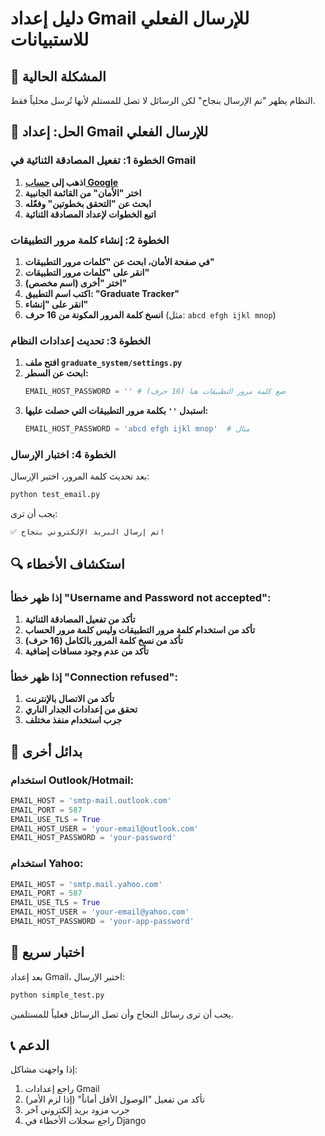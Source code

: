 # دليل إعداد Gmail للإرسال الفعلي للاستبيانات

## 🚨 المشكلة الحالية
النظام يظهر "تم الإرسال بنجاح" لكن الرسائل لا تصل للمستلم لأنها تُرسل محلياً فقط.

## 🔧 الحل: إعداد Gmail للإرسال الفعلي

### الخطوة 1: تفعيل المصادقة الثنائية في Gmail

1. **اذهب إلى [حساب Google](https://myaccount.google.com/)**
2. **اختر "الأمان" من القائمة الجانبية**
3. **ابحث عن "التحقق بخطوتين" وفعّله**
4. **اتبع الخطوات لإعداد المصادقة الثنائية**

### الخطوة 2: إنشاء كلمة مرور التطبيقات

1. **في صفحة الأمان، ابحث عن "كلمات مرور التطبيقات"**
2. **انقر على "كلمات مرور التطبيقات"**
3. **اختر "أخرى (اسم مخصص)"**
4. **اكتب اسم التطبيق: "Graduate Tracker"**
5. **انقر على "إنشاء"**
6. **انسخ كلمة المرور المكونة من 16 حرف** (مثل: `abcd efgh ijkl mnop`)

### الخطوة 3: تحديث إعدادات النظام

1. **افتح ملف `graduate_system/settings.py`**
2. **ابحث عن السطر:**
   ```python
   EMAIL_HOST_PASSWORD = '' # ضع كلمة مرور التطبيقات هنا (16 حرف)
   ```
3. **استبدل `''` بكلمة مرور التطبيقات التي حصلت عليها:**
   ```python
   EMAIL_HOST_PASSWORD = 'abcd efgh ijkl mnop'  # مثال
   ```

### الخطوة 4: اختبار الإرسال

بعد تحديث كلمة المرور، اختبر الإرسال:

```bash
python test_email.py
```

يجب أن ترى:
```
✅ تم إرسال البريد الإلكتروني بنجاح!
```

## 🔍 استكشاف الأخطاء

### إذا ظهر خطأ "Username and Password not accepted":

1. **تأكد من تفعيل المصادقة الثنائية**
2. **تأكد من استخدام كلمة مرور التطبيقات وليس كلمة مرور الحساب**
3. **تأكد من نسخ كلمة المرور بالكامل (16 حرف)**
4. **تأكد من عدم وجود مسافات إضافية**

### إذا ظهر خطأ "Connection refused":

1. **تأكد من الاتصال بالإنترنت**
2. **تحقق من إعدادات الجدار الناري**
3. **جرب استخدام منفذ مختلف**

## 📧 بدائل أخرى

### استخدام Outlook/Hotmail:
```python
EMAIL_HOST = 'smtp-mail.outlook.com'
EMAIL_PORT = 587
EMAIL_USE_TLS = True
EMAIL_HOST_USER = 'your-email@outlook.com'
EMAIL_HOST_PASSWORD = 'your-password'
```

### استخدام Yahoo:
```python
EMAIL_HOST = 'smtp.mail.yahoo.com'
EMAIL_PORT = 587
EMAIL_USE_TLS = True
EMAIL_HOST_USER = 'your-email@yahoo.com'
EMAIL_HOST_PASSWORD = 'your-app-password'
```

## 🧪 اختبار سريع

بعد إعداد Gmail، اختبر الإرسال:

```bash
python simple_test.py
```

يجب أن ترى رسائل النجاح وأن تصل الرسائل فعلياً للمستلمين.

## 📞 الدعم

إذا واجهت مشاكل:
1. راجع إعدادات Gmail
2. تأكد من تفعيل "الوصول الأقل أماناً" (إذا لزم الأمر)
3. جرب مزود بريد إلكتروني آخر
4. راجع سجلات الأخطاء في Django 